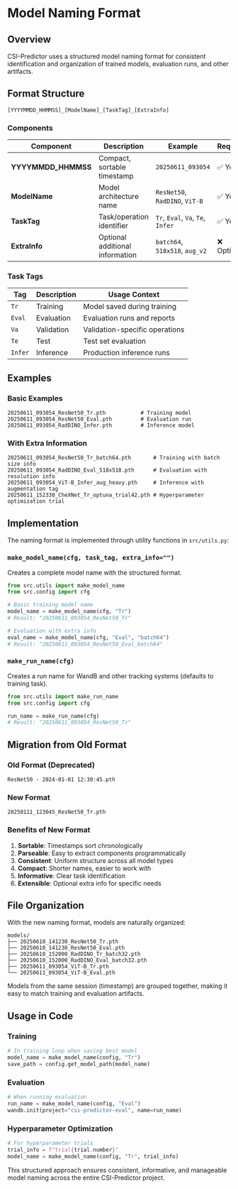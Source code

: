 # Model Naming Format

## Overview

CSI-Predictor uses a structured model naming format for consistent identification and organization of trained models, evaluation runs, and other artifacts.

## Format Structure

```
[YYYYMMDD_HHMMSS]_[ModelName]_[TaskTag]_[ExtraInfo]
```

### Components

| Component | Description | Example | Required |
|-----------|-------------|---------|----------|
| **YYYYMMDD_HHMMSS** | Compact, sortable timestamp | `20250611_093054` | ✅ Yes |
| **ModelName** | Model architecture name | `ResNet50`, `RadDINO`, `ViT-B` | ✅ Yes |
| **TaskTag** | Task/operation identifier | `Tr`, `Eval`, `Va`, `Te`, `Infer` | ✅ Yes |
| **ExtraInfo** | Optional additional information | `batch64`, `518x518`, `aug_v2` | ❌ Optional |

### Task Tags

| Tag | Description | Usage Context |
|-----|-------------|---------------|
| `Tr` | Training | Model saved during training |
| `Eval` | Evaluation | Evaluation runs and reports |
| `Va` | Validation | Validation-specific operations |
| `Te` | Test | Test set evaluation |
| `Infer` | Inference | Production inference runs |

## Examples

### Basic Examples

```
20250611_093054_ResNet50_Tr.pth           # Training model
20250611_093054_ResNet50_Eval.pth         # Evaluation run
20250611_093054_RadDINO_Infer.pth         # Inference model
```

### With Extra Information

```
20250611_093054_ResNet50_Tr_batch64.pth       # Training with batch size info
20250611_093054_RadDINO_Eval_518x518.pth      # Evaluation with resolution info
20250611_093054_ViT-B_Infer_aug_heavy.pth     # Inference with augmentation tag
20250611_152330_CheXNet_Tr_optuna_trial42.pth # Hyperparameter optimization trial
```

## Implementation

The naming format is implemented through utility functions in `src/utils.py`:

### `make_model_name(cfg, task_tag, extra_info="")`

Creates a complete model name with the structured format.

```python
from src.utils import make_model_name
from src.config import cfg

# Basic training model name
model_name = make_model_name(cfg, "Tr")
# Result: "20250611_093054_ResNet50_Tr"

# Evaluation with extra info
eval_name = make_model_name(cfg, "Eval", "batch64")
# Result: "20250611_093054_ResNet50_Eval_batch64"
```

### `make_run_name(cfg)`

Creates a run name for WandB and other tracking systems (defaults to training task).

```python
from src.utils import make_run_name
from src.config import cfg

run_name = make_run_name(cfg)
# Result: "20250611_093054_ResNet50_Tr"
```

## Migration from Old Format

### Old Format (Deprecated)
```
ResNet50 - 2024-01-01 12:30:45.pth
```

### New Format
```
20250111_123045_ResNet50_Tr.pth
```

### Benefits of New Format

1. **Sortable**: Timestamps sort chronologically
2. **Parseable**: Easy to extract components programmatically
3. **Consistent**: Uniform structure across all model types
4. **Compact**: Shorter names, easier to work with
5. **Informative**: Clear task identification
6. **Extensible**: Optional extra info for specific needs

## File Organization

With the new naming format, models are naturally organized:

```
models/
├── 20250610_141230_ResNet50_Tr.pth
├── 20250610_141230_ResNet50_Eval.pth
├── 20250610_152000_RadDINO_Tr_batch32.pth
├── 20250610_152000_RadDINO_Eval_batch32.pth
├── 20250611_093054_ViT-B_Tr.pth
└── 20250611_093054_ViT-B_Eval.pth
```

Models from the same session (timestamp) are grouped together, making it easy to match training and evaluation artifacts.

## Usage in Code

### Training
```python
# In training loop when saving best model
model_name = make_model_name(config, "Tr")
save_path = config.get_model_path(model_name)
```

### Evaluation
```python
# When running evaluation
run_name = make_model_name(config, "Eval")
wandb.init(project="csi-predictor-eval", name=run_name)
```

### Hyperparameter Optimization
```python
# For hyperparameter trials
trial_info = f"trial{trial.number}"
model_name = make_model_name(config, "Tr", trial_info)
```

This structured approach ensures consistent, informative, and manageable model naming across the entire CSI-Predictor project. 